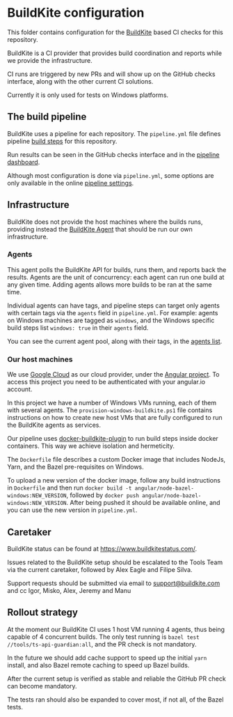 # BuildKite configuration

This folder contains configuration for the [BuildKite](https://buildkite.com) based CI checks for 
this repository.

BuildKite is a CI provider that provides build coordination and reports while we provide the 
infrastructure.

CI runs are triggered by new PRs and will show up on the GitHub checks interface, along with the 
other current CI solutions.

Currently it is only used for tests on Windows platforms.


## The build pipeline

BuildKite uses a pipeline for each repository. The `pipeline.yml` file defines pipeline 
[build steps](https://buildkite.com/docs/pipelines/defining-steps) for this repository.

Run results can be seen in the GitHub checks interface and in the 
[pipeline dashboard](https://buildkite.com/angular/angular).

Although most configuration is done via `pipeline.yml`, some options are only available
in the online [pipeline settings](https://buildkite.com/angular/angular/settings).


## Infrastructure

BuildKite does not provide the host machines where the builds runs, providing instead the
[BuildKite Agent](https://buildkite.com/docs/agent/v3) that should be run our own infrastructure.


### Agents

This agent polls the BuildKite API for builds, runs them, and reports back the results.
Agents are the unit of concurrency: each agent can run one build at any given time. 
Adding agents allows more builds to be ran at the same time.

Individual agents can have tags, and pipeline steps can target only agents with certain tags via the
`agents` field in `pipeline.yml`.
For example: agents on Windows machines are tagged as `windows`, and the Windows specific build 
steps list `windows: true` in their `agents` field.

You can see the current agent pool, along with their tags, in the 
[agents list](https://buildkite.com/organizations/angular/agents).


### Our host machines

We use [Google Cloud](https://cloud.google.com/) as our cloud provider, under the 
[Angular project](https://console.cloud.google.com/home/dashboard?project=internal-200822).
To access this project you need to be authenticated with your angular.io account.

In this project we have a number of Windows VMs running, each of them with several agents.
The `provision-windows-buildkite.ps1` file contains instructions on how to create new host VMs that
are fully configured to run the BuildKite agents as services.

Our pipeline uses [docker-buildkite-plugin](https://github.com/buildkite-plugins/docker-buildkite-plugin)
to run build steps inside docker containers.
This way we achieve isolation and hermeticity.

The `Dockerfile` file describes a custom Docker image that includes NodeJs, Yarn, and the Bazel 
pre-requisites on Windows.

To upload a new version of the docker image, follow any build instructions in `Dockerfile` and then
run `docker build -t angular/node-bazel-windows:NEW_VERSION`, followed by 
`docker push angular/node-bazel-windows:NEW_VERSION`. 
After being pushed it should be available online, and you can use the new version in `pipeline.yml`.


## Caretaker 

BuildKite status can be found at https://www.buildkitestatus.com/.

Issues related to the BuildKite setup should be escalated to the Tools Team via the current 
caretaker, followed by Alex Eagle and Filipe Silva.

Support requests should be submitted via email to support@buildkite.com and cc Igor, Misko, Alex,
Jeremy and Manu


## Rollout strategy

At the moment our BuildKite CI uses 1 host VM running 4 agents, thus being capable of 4 concurrent 
builds.
The only test running is `bazel test //tools/ts-api-guardian:all`, and the PR check is not 
mandatory.

In the future we should add cache support to speed up the initial `yarn` install, and also Bazel
remote caching to speed up Bazel builds.

After the current setup is verified as stable and reliable the GitHub PR check can become mandatory.

The tests ran should also be expanded to cover most, if not all, of the Bazel tests.
